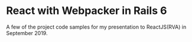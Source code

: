 # React with Webpacker in Rails 6

A few of the project code samples for my presentation to ReactJS(RVA) in September 2019.

